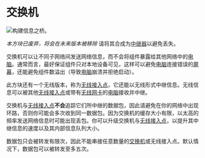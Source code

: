 # 交换机

![构建信息之桥。](oredict:oc:switch)

*本方块已废弃，将会在未来版本被移除* 请将其合成为[中继器](relay.md)以避免丢失。

交换机可以让不同子网络间发送网络信息，而不会将组件暴露给其他网络中的[电脑](../general/computer.md)。通常而言，最好保证组件只对本地设备可见，这样可以避免[电脑](../general/computer.md)连接错误的[屏幕](screen1.md)，还能避免组件数溢出（导致[电脑](../general/computer.md)崩溃并拒绝启动）。

此方块还有一个无线版本，称为[无线接入点](accessPoint.md)，它还能以无线形式中继信息。无线信息可以被其他[无线接入点](accessPoint.md)或带有[无线网卡](../item/wlanCard1.md)的[电脑](../general/computer.md)接收并中继。

交换机与[无线接入点](accessPoint.md)**不会**追踪它们所中继的数据包，因此请避免在你的网络中出现环路，否则你可能会多次收到同一数据包。因为交换机的缓存大小有限，以太高的频率发送网络信息时可能出现丢包。你可以升级交换机与[无线接入点](accessPoint.md)，以提升其中继信息的速度以及其内部信息队列大小。

数据包只会被转发有限次，因此不能串接任意数量的[交换机](switch.md)或无线接入点。默认情况下，数据包可以被转发至多五次。
